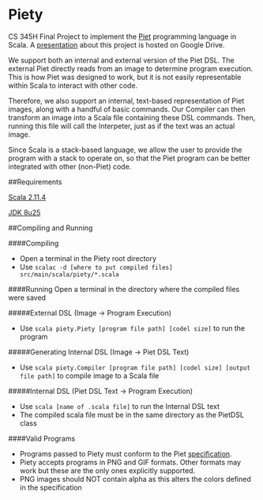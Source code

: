 Piety
=====

CS 345H Final Project to implement the [Piet](http://en.wikipedia.org/wiki/Esoteric_programming_language#Piet) programming language in Scala. A [presentation](https://docs.google.com/presentation/d/1hhwky73h1fhp_I9xM_D9acZCuDa9-0si0MR9dX6ohdk/edit?usp=sharing) about this project is hosted on Google Drive.

We support both an internal and external version of the Piet DSL. The external Piet directly reads from an image to determine program execution. This is how Piet was designed to work, but it is not easily representable within Scala to interact with other code. 

Therefore, we also support an internal, text-based representation of Piet images, along with a handful of basic commands. Our Compiler can then transform an image into a Scala file containing these DSL commands. Then, running this file will call the Interpeter, just as if the text was an actual image.

Since Scala is a stack-based language, we allow the user to provide the program with a stack to operate on, so that the Piet program can be better integrated with other (non-Piet) code.

##Requirements

[Scala 2.11.4](http://www.scala-lang.org/download/)

[JDK 8u25](http://www.oracle.com/technetwork/java/javase/downloads/jdk8-downloads-2133151.html)

##Compiling and Running

####Compiling
* Open a terminal in the Piety root directory
* Use `scalac -d [where to put compiled files] src/main/scala/piety/*.scala`
 
####Running
Open a terminal in the directory where the compiled files were saved

#####External DSL (Image -> Program Execution)
* Use `scala piety.Piety [program file path] [codel size]` to run the program

#####Generating Internal DSL (Image -> Piet DSL Text)
* Use `scala piety.Compiler [program file path] [codel size] [output file path]` to compile image to a Scala file

#####Internal DSL (Piet DSL Text -> Program Execution)
* Use `scala [name of .scala file]` to run the Internal DSL text
* The compiled scala file must be in the same directory as the PietDSL class

####Valid Programs
* Programs passed to Piety must conform to the Piet [specification](http://www.dangermouse.net/esoteric/piet.html).
* Piety accepts programs in PNG and GIF formats. Other formats may work but these are the only ones explicitly supported.
* PNG images should NOT contain alpha as this alters the colors defined in the specification
